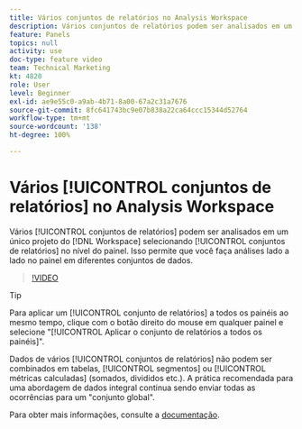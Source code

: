 ```yaml
---
title: Vários conjuntos de relatórios no Analysis Workspace
description: Vários conjuntos de relatórios podem ser analisados em um único projeto do Workspace selecionando conjuntos de relatórios no nível do painel. Isso permite que você faça análises lado a lado no painel em diferentes conjuntos de dados.
feature: Panels
topics: null
activity: use
doc-type: feature video
team: Technical Marketing
kt: 4820
role: User
level: Beginner
exl-id: ae9e55c0-a9ab-4b71-8a00-67a2c31a7676
source-git-commit: 8fc641743bc9e07b838a22ca64ccc15344d52764
workflow-type: tm+mt
source-wordcount: '138'
ht-degree: 100%

---
```


# Vários [!UICONTROL conjuntos de relatórios] no Analysis Workspace

Vários [!UICONTROL conjuntos de relatórios] podem ser analisados em um único projeto do [!DNL Workspace] selecionando [!UICONTROL conjuntos de relatórios] no nível do painel. Isso permite que você faça análises lado a lado no painel em diferentes conjuntos de dados.

>[!VIDEO](https://video.tv.adobe.com/v/32843/?quality=12&learn=on)

>[!TIP]
>
> Para aplicar um [!UICONTROL conjunto de relatórios] a todos os painéis ao mesmo tempo, clique com o botão direito do mouse em qualquer painel e selecione &quot;[!UICONTROL Aplicar o conjunto de relatórios a todos os painéis]&quot;.

Dados de vários [!UICONTROL conjuntos de relatórios] não podem ser combinados em tabelas, [!UICONTROL segmentos] ou [!UICONTROL métricas calculadas] (somados, divididos etc.). A prática recomendada para uma abordagem de dados integral continua sendo enviar todas as ocorrências para um &quot;conjunto global&quot;.

Para obter mais informações, consulte a [documentação](https://experienceleague.adobe.com/docs/analytics/analyze/analysis-workspace/build-workspace-project/multiple-report-suites.html?lang=pt-BR).
